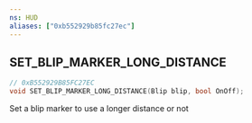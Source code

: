 ```yaml
---
ns: HUD
aliases: ["0xb552929b85fc27ec"]
---
```

## SET_BLIP_MARKER_LONG_DISTANCE

```c
// 0xB552929B85FC27EC
void SET_BLIP_MARKER_LONG_DISTANCE(Blip blip, bool OnOff);
```

Set a blip marker to use a longer distance or not

